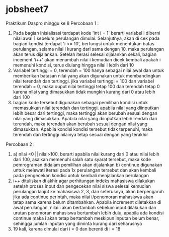# jobsheet7
Praktikum Daspro minggu ke 8
Percobaan 1 :
1. Pada bagian inisialisasi terdapat kode 'int i = 1' berarti variabel i diberni nilai awal 1 sebelum perulangan dimulai. Selanjutnya, akan di cek pada bagian kondisi terdapat 'i <= 10', berfungsi untuk menentukan batas perulangan, selama nilai i kurang dari sama dengan 10, maka perulangan akan terus dijalankan. Setelah iterasi selesai dijalankan sekali, bagian incement 'i++' akan menambah nilai i kemudian dicek kembali apakah i memenuhi kondisi, terus diulang hingga nilai i lebih dari 10
2. Variabel tertinggi = 0, terendah = 100 hanya sebagai nilai awal dan untuk memberikan batasan nilai yang akan digunakan untuk membandingkan nilai terendah dan tertinggi. jika variabel tertinggi = 100 dan variabel terendah = 0, maka ouput nilai tertinggi tetap 100 dan terendah tetap 0 karena nilai yang dimasukkan tidak mungkin kurang dari 0 atau lebih dari 100
3. bagian kode tersebut digunakan sebagai pemilihan kondisi untuk memasukkan nilai terendah dan tertinggi. apabila nilai yang diinputkan lebih besar dari tertinggi, maka tertinggi akan berubah sesuai dengan nilai yang dimasukkan. Apabila nilai yang diinputkan lebih rendah dari terendah, maka terendah akan berubah sesuai dengan nilai yang dimasukkan. Apabila kondisi kondisi tersebut tidak terpenuhi, maka terendah dan tertinggi nilainya tetap sesuai dengan yang terakhir

Percobaan 2 :
1. a) nilai <0 || nilai>100, berarti apabila nilai kurang dari 0 atau nilai lebih dari 100, asalkan memenuhi salah satu syarat tersebut, maka kode pemrograman didalam pemilihan akan dijalankan
b) continue digunakan untuk melewati iterasi pada 1x perulangan tersebut dan akan kembali pada pengecekan kondisi untuk kembali menjalankan perulangan
2. i++ dituliskan di akhir agar perhitungan indeks mahasiswa dilakukan setelah proses input dan pengecekan nilai siswa selesai kemudian perulangan lanjut ke mahasiswa 2, 3, dan seterusnya, akan berpengaruh jika ada continue perintah, maka nilai i/penomoran mahasiswa akan tetap sama karena belum ditambahkan. Apabila increment diletakkan di awal perulangan, nilai i akan bertambah sebelum input dilakukan dan urutan penomoran mahasiswa bertambah lebih dulu, apabila ada kondisi continue maka i akan tetap bertambah meskipun inputan belum benar, sehingga jumlah inputan yang diminta kurang dari seharusnya
3. 19 kali, karena dimulai dari i = 0 dan berenti di i = 18